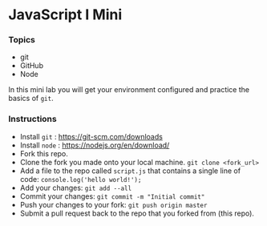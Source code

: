 # JavaScript I Mini

### Topics
  * git
  * GitHub
  * Node

In this mini lab you will get your environment configured and practice the basics of `git`.

### Instructions

* Install `git` : https://git-scm.com/downloads
* Install `node` : https://nodejs.org/en/download/
* Fork this repo.
* Clone the fork you made onto your local machine. `git clone <fork_url>`
* Add a file to the repo called `script.js` that contains a single line of code: `console.log('hello world!');`
* Add your changes: `git add --all`
* Commit your changes: `git commit -m "Initial commit"`
* Push your changes to your fork: `git push origin master`
* Submit a pull request back to the repo that you forked from (this repo).